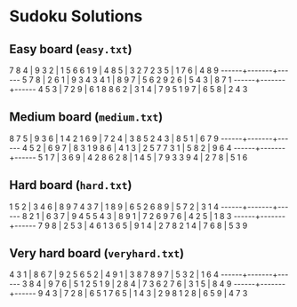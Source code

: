 # Sudoku Solutions

## Easy board (`easy.txt`)

7 8 4 | 9 3 2 | 1 5 6 
6 1 9 | 4 8 5 | 3 2 7 
2 3 5 | 1 7 6 | 4 8 9 
------+-------+------
5 7 8 | 2 6 1 | 9 3 4 
3 4 1 | 8 9 7 | 5 6 2 
9 2 6 | 5 4 3 | 8 7 1 
------+-------+------
4 5 3 | 7 2 9 | 6 1 8 
8 6 2 | 3 1 4 | 7 9 5 
1 9 7 | 6 5 8 | 2 4 3

## Medium board (`medium.txt`)

8 7 5 | 9 3 6 | 1 4 2 
1 6 9 | 7 2 4 | 3 8 5 
2 4 3 | 8 5 1 | 6 7 9 
------+-------+------
4 5 2 | 6 9 7 | 8 3 1 
9 8 6 | 4 1 3 | 2 5 7 
7 3 1 | 5 8 2 | 9 6 4 
------+-------+------
5 1 7 | 3 6 9 | 4 2 8 
6 2 8 | 1 4 5 | 7 9 3 
3 9 4 | 2 7 8 | 5 1 6

## Hard board (`hard.txt`)

1 5 2 | 3 4 6 | 8 9 7 
4 3 7 | 1 8 9 | 6 5 2 
6 8 9 | 5 7 2 | 3 1 4 
------+-------+------
8 2 1 | 6 3 7 | 9 4 5 
5 4 3 | 8 9 1 | 7 2 6 
9 7 6 | 4 2 5 | 1 8 3 
------+-------+------
7 9 8 | 2 5 3 | 4 6 1 
3 6 5 | 9 1 4 | 2 7 8 
2 1 4 | 7 6 8 | 5 3 9

## Very hard board (`veryhard.txt`)

4 3 1 | 8 6 7 | 9 2 5 
6 5 2 | 4 9 1 | 3 8 7 
8 9 7 | 5 3 2 | 1 6 4 
------+-------+------
3 8 4 | 9 7 6 | 5 1 2 
5 1 9 | 2 8 4 | 7 3 6 
2 7 6 | 3 1 5 | 8 4 9 
------+-------+------
9 4 3 | 7 2 8 | 6 5 1 
7 6 5 | 1 4 3 | 2 9 8 
1 2 8 | 6 5 9 | 4 7 3
